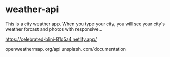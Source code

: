 # weather-api

This is a city weather app. When you type your city, you will see your city's weather forcast and photos with responsive...

https://celebrated-blini-81d5a4.netlify.app/


openweathermap. org/api
unsplash. com/documentation

